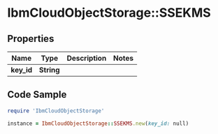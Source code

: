 # IbmCloudObjectStorage::SSEKMS

## Properties

Name | Type | Description | Notes
------------ | ------------- | ------------- | -------------
**key_id** | **String** |  | 

## Code Sample

```ruby
require 'IbmCloudObjectStorage'

instance = IbmCloudObjectStorage::SSEKMS.new(key_id: null)
```



